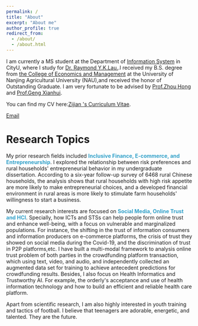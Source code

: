 ```yaml
---
permalink: /
title: "About"
excerpt: "About me"
author_profile: true
redirect_from: 
  - /about/
  - /about.html
---
```


I am currently a MS student at the Department of [Information System](https://www.cb.cityu.edu.hk/is/) in CityU, where I study for [Dr. Raymond Y.K.Lau.](https://www.cb.cityu.edu.hk/staff/raylau/).I received my B.S. degree from [the College of Economics and Management](https://economy.njau.edu.cn/) at the University of Nanjing Agricultural University (NAU),and received the honor of Outstanding Graduate. I am very fortunate to be advised by [Prof.Zhou Hong](https://economy.njau.edu.cn/xksz/jszx/zh.htm) and [Prof.Geng Xianhui](https://economy.njau.edu.cn/xksz/jszx/gxh.htm).

You can find my CV here:[Zijian 's Curriculum Vitae](../assets/Resume_Zijian.pdf).

[Email](mailto:pedri7127@gmail.com)


Research Topics
======

My prior research fields included <span style="color: #33A1C9;">**Inclusive Finance, E-commerce, and Entrepreneurship**</span>. I explored the relationship between risk preferences and rural households' entrepreneurial behavior in my undergraduate dissertation. According to a six-year follow-up survey of 6468 rural Chinese households, the analysis shows that rural households with high risk appetite are more likely to make entrepreneurial choices, and a developed financial environment in rural areas is more likely to stimulate farm households' willingness to start a business. 

My current research interests are focused on <span style="color: #33A1C9;">**Social Media, Online Trust and HCI**</span>. Specially, how ICTs and STSs can help people form online trust and enhance well-being, with a focus on vulnerable and marginalized populations. For instance, the shifting in the trust of information consumers and information producers on e-commerce platforms, the crisis of trust they showed on social media during the Covid-19, and the discrimination of trust in P2P platforms,etc. I have built a multi-modal framework to analysis online trust problem of both parties in the crowdfunding platform transaction, which using text, video, and audio, and independently collected an augmented data set for training to achieve antecedent predictions for crowdfunding results. Besides, I also focus on Health Informatics and Trustworthy AI. For example, the orderly's acceptance and use of health information technology and how to build an efficient and reliable health care platform. 

Apart from scientific research, I am also highly interested in youth training and tactics of football. I believe that teenagers are adorable, energetic, and talented. They are the future.

